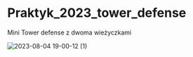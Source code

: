 # Praktyk_2023_tower_defense

Mini Tower defense z dwoma wieżyczkami


![2023-08-04 19-00-12 (1)](https://github.com/vixello/Praktyk_2023_tower_defense/assets/79693214/7a40a87c-31b3-4454-b7a9-96e2530e27bb)

